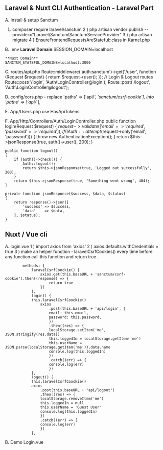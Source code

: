 ## Laravel & Nuxt CLI Authentication - Laravel Part

A. Install & setup Sanctum

   1) composer require laravel/sanctum
   2 ) php artisan vendor:publish --provider="Laravel\Sanctum\SanctumServiceProvider"
   3 ) php artisan migrate
   4 ) EnsureFrontendRequestsAreStateful::class in Karnel.php

B. .env
   **Laravel Domain**
   SESSION_DOMAIN=localhost

    **Nuxt Domain**
    SANCTUM_STATEFUL_DOMAINS=localhost:3000

C. routes/api.php
    Route::middleware('auth:sanctum')->get('/user', function (Request $request) {
        return $request->user();
    });
    // Login & Logout routes
    Route::post('/login', 'Auth\LoginController@login');
    Route::post('/logout', 'Auth\LoginController@logout');

D. config/cors.php - replace
    'paths' => ['api/*', 'sanctum/csrf-cookie'],
                  into
    'paths' => ['api/*'],

E. App/Users.php
    use HasApiTokens

F. App/Http/Controllers/Auth/LoginController.php
    public function login(Request $request)
    {
        $request->validate([
            'email'    => 'required',
            'password' => 'required'
        ]);
        if (!Auth::attempt($request->only('email', 'password'))) {
            throw new AuthenticationException();
        }
        return $this->jsonResponse(true, auth()->user(), 200);
    }

    public function logout()
    {
        if (auth()->check()) {
            Auth::logout();
            return $this->jsonResponse(true, 'Logged out successfully', 200);
        }
        return $this->jsonResponse(true, 'Something went wrong', 404);
    }

    private function jsonResponse($success, $data, $status)
    {
        return response()->json([
            'success' => $success,
            'data'    => $data,
        ], $status);
    }


## Nuxt / Vue cli
A. login.vue
    1 ) import axios from 'axios'
    2 ) axios.defaults.withCredentials = true
    3 ) make an helper function - laravelCsrfCookies()
        every time before any function call this function and return true .
            
            methods: {
                laravelCsrfCoockie() {
                    axios.get(this.baseURL + 'sanctum/csrf-cookie').then((response) => {
                        return true
                    })
                },
                login() {
                this.laravelCsrfCoockie()
                    axios
                        .post(this.baseURL + 'api/login', {
                        email: this.email,
                        password: this.password,
                        })
                        .then((res) => {
                        localStorage.setItem('me', JSON.stringify(res.data))
                        this.loggedIn = localStorage.getItem('me')
                        this.userName = JSON.parse(localStorage.getItem('me')).data.name
                        console.log(this.loggedIn)
                        })
                        .catch((err) => {
                        console.log(err)
                        })
                },
                logout() {
                this.laravelCsrfCoockie()
                axios
                    .post(this.baseURL + 'api/logout')
                    .then((res) => {
                    localStorage.removeItem('me')
                    this.loggedIn = null
                    this.userName = 'Guest User'
                    console.log(this.loggedIn)
                    })
                    .catch((err) => {
                    console.log(err)
                    })
                },


B. Demo Login.vue
    <template>
    <div>
        <button v-if="!loggedIn" @click="login">Login</button>
        <button v-else @click="logout">logout</button>
        <h1 v-if="userName">{{ userName }}</h1>
    </div>
    </template>
    <script>
    import axios from 'axios'
    axios.defaults.withCredentials = true

    export default {
    data() {
        return {
        email: 'admin@admin.com',
        password: 'password',
        baseURL: 'http://localhost:8000/',
        loggedIn: localStorage.getItem('me'),
        userName: localStorage.getItem('me')
            ? JSON.parse(localStorage.getItem('me')).data.name
            : 'Guest User',
        }
    },
    mounted() {
        console.log(this.loggedIn)
    },
    methods: {
        laravelCsrfCoockie() {
        axios.get(this.baseURL + 'sanctum/csrf-cookie').then((response) => {
            return true
        })
        },
        login() {
        this.laravelCsrfCoockie()
        axios
            .post(this.baseURL + 'api/login', {
            email: this.email,
            password: this.password,
            })
            .then((res) => {
            localStorage.setItem('me', JSON.stringify(res.data))
            this.loggedIn = localStorage.getItem('me')
            this.userName = JSON.parse(localStorage.getItem('me')).data.name
            console.log(this.loggedIn)
            })
            .catch((err) => {
            console.log(err)
            })
        },
        logout() {
        this.laravelCsrfCoockie()
        axios
            .post(this.baseURL + 'api/logout')
            .then((res) => {
            localStorage.removeItem('me')
            this.loggedIn = null
            this.userName = 'Guest User'
            console.log(this.loggedIn)
            })
            .catch((err) => {
            console.log(err)
            })
        },
    },
    }
    </script>

**You can use this starter project for to remove the hasslement of Laravel & Sanctum/Vue Cli**